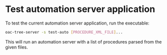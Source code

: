 # Test automation server application

To test the current automation server application, run the executable:

```bash
oac-tree-server -s test-auto [PROCEDURE_XML_FILE]...
```

This will run an automation server with a list of procedures parsed from the given files.
